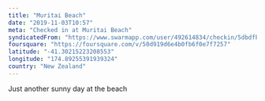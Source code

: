 ```yaml
---
title: "Muritai Beach"
date: "2019-11-03T10:57"
meta: "Checked in at Muritai Beach"
syndicatedFrom: "https://www.swarmapp.com/user/492614834/checkin/5dbdfbc7fa75ca000850ef78"
foursquare: "https://foursquare.com/v/50d919d6e4b0fb6f0e7f7257"
latitude: "-41.30215223208553"
longitude: "174.89255391939324"
country: "New Zealand"
---
```

Just another sunny day at the beach
